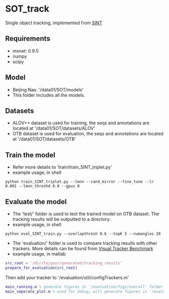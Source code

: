 # SOT_track
Single object tracking, implemented from [SINT](https://arxiv.org/abs/1605.05863)

## Requirements
* mxnet: 0.9.5
* numpy
* scipy

## Model
* Beijing Nas: '/data01/SOT/models'
* This folder includes all the models.

## Datasets
* ALOV++ dataset is used for training, the seqs and annotations are located at '/data01/SOT/datasets/ALOV'
* OTB dataset is used for evaluation, the seqs and annotations are located at '/data01/SOT/datasets/OTB'

## Train the model
* Refer more details to 'train/train_SINT_triplet.py'
* example usage, in shell
```shell
python train_SINT_triplet.py --lmnn --rand_mirror --fine_tune --lr 0.001 --lmnn_threshd 0.9 --gpus 0
```

## Evaluate the model
* The 'test/' folder is used to test the trained model on OTB dataset. The tracking results will be outputted to a directory.
* example usage, in shell
```shell
python eval_SINT_train.py --overlapthresh 0.6 --topK 5 --numangles 20
```
* The 'evaluation/' folder is used to compare tracking results with other trackers. More details can be found from [Visual Tracker Benchmark](http://cvlab.hanyang.ac.kr/tracker_benchmark/)
* example usage, in matlab
```matlab
src_root = '/dir/to/your/generated/tracking_results'
prepare_for_evaluation(src_root)
```
Then add your tracker to '/evaluation/util/configTrackers.m'
```matlab
main_running.m % generate figures in '/evaluation/figs/overall' folder
main_seperate_plot.m % used for debug, will generate figures in '/evaluation/figs/overall_seperate' folder
```

